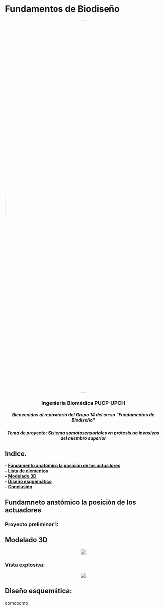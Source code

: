 # Fundamentos de Biodiseño
</p>
<image align="center;" width="1200px;" style="border-radius: 90%;" src ="../Imágenes/imagen_read.png">
  <h3 align="center">
Ingeniería Biomédica PUCP-UPCH
  </h3>
  <h5 align="center">
     Bienvenidos al repositorio del Grupo 14 del curso "Fundamentos de Biodiseño"
  </h5>
</p>


</p>
  <h5 align="center">
    Tema de proyecto: Sistema somatosensoriales en prótesis no invasivas del miembro superior
  </h5>
  
</p>

## Indice.

**- [Fundamento anatómico la posición de los actuadores](#Fundaento-anatómico-la-posición-de-los-actuadores)**<br>
**- [Lista de elementos](#Lista-de-elemento)**<br>
**- [Modelado 3D](#Tabla-de-Valoración-Técnica)**<br>
**- [Diseño esquemático](#Diseño-esquemático)**<br>
**- [Conclusión](#Conclusión)**<br>


## Fundamneto anatómico la posición de los actuadores
### Proyecto preliminar 1:






## Modelado 3D 

<p align="center">
  <img  src="https://github.com/miguel-isidro05/Repositorio_FUNBIO/assets/143018589/8467a41f-b550-407e-a66a-6fafe47d61ad">
</p>

### Vista explosiva:

<p align="center">
  <img  src="https://github.com/miguel-isidro05/Repositorio_FUNBIO/blob/main/Im%C3%A1genes/tabla%202.jpg">
</p>



## Diseño esquemática: 
comcocmo
